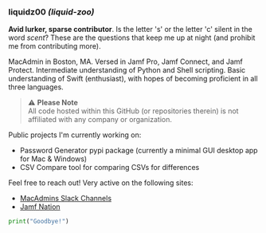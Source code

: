 ### liquidz00 *(liquid-zoo)*

**Avid lurker, sparse contributor**. Is the letter 's' or the letter 'c' silent in the word *scent*? These are the questions that keep me up at night (and prohibit me from contributing more). 

MacAdmin in Boston, MA. Versed in Jamf Pro, Jamf Connect, and Jamf Protect. Intermediate understanding of Python and Shell scripting. Basic understanding of Swift (enthusiast), with hopes of becoming proficient in all three languages. 

> ⚠️ **Please Note**\
> All code hosted within this GitHub (or repositories therein) is not affiliated with any company or organization.

Public projects I'm currently working on:
- Password Generator pypi package (currently a minimal GUI desktop app for Mac & Windows)
- CSV Compare tool for comparing CSVs for differences

Feel free to reach out! Very active on the following sites:
- [MacAdmins Slack Channels](https://www.macadmins.org)
- [Jamf Nation](https://community.jamf.com/t5/user/viewprofilepage/user-id/140536)

```python
print("Goodbye!")
```

